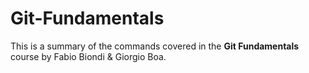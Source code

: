 # Git-Fundamentals
This is a summary of the commands covered in the **Git Fundamentals** course by Fabio Biondi & Giorgio Boa.
